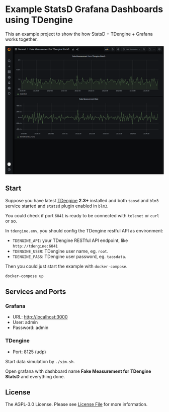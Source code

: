 # Example StatsD Grafana Dashboards using TDengine

This an example project to show the how StatsD + TDengine + Grafana works together.

![Dashboard](dashboards/fake-view.png)

## Start

Suppose you have latest [TDengine](http://taosdata.com/) **2.3+** installed and both `taosd` and `blm3` service started and `statsd` plugin enabled in `blm3`.

You could check if port `6041` is ready to be connected with `telenet` or `curl` or so.

In `tdengine.env`, you should config the TDengine restful API as environment:

- `TDENGINE_API`: your TDengine RESTful API endpoint, like `http://tdengine:6041`
- `TDENGINE_USER`: TDengine user name, eg. `root`.
- `TDENGINE_PASS`: TDengine user password, eg. `taosdata`.

Then you could just start the example with `docker-compose`.

```bash
docker-compose up
```

## Services and Ports

### Grafana

- URL: <http://localhost:3000>
- User: admin
- Password: admin

### TDengine

- Port: 8125 (udp)

Start data simulation by `./sim.sh`.

Open grafana with dashboard name **Fake Measurement for TDengine StatsD** and everything done.

## License

The AGPL-3.0 License. Please see [License File](LICENSE) for more information.
